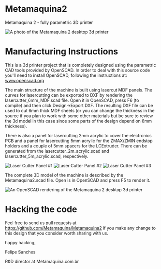 
Metamaquina2
============

Metamaquina 2 - fully parametric 3D printer

![A photo of the Metamaquina 2 desktop 3d printer](http://metamaquina.com.br/site/wp-content/themes/ifeaturepro/includes/landing-page/img/header.jpg)

Manufacturing Instructions
==========================

This is a 3d printer project that is completely designed using the parametric CAD tools
 provided by OpenSCAD. In order to deal with this source code you'll need to install OpenSCAD,
following the instructions at: www.openscad.org

The main structure of the machine is built using lasercut MDF panels. The curves for lasercutting 
can be exported to DXF by rendering the lasercutter_6mm_MDF.scad file. Open it in OpenSCAD, press F6 (to compile) and then click Design->Export DXF. The resulting DXF file can be used to cut 6mm thick MDF sheets (or you can change the thickness in the source if you plan to work with some other materials but be sure to review the 3d model in this case since some parts of the design depend on 6mm thickness).

There is also a panel for lasercutting 2mm acrylic to cover the electronics PCB and a panel for lasercutting 5mm acrylic for the ZMAX/ZMIN endstop holders and a couple of 5mm spacers for the LCExtruder. There can be generated from the lasercutter_2m_acrylic.scad and lasercutter_5m_acrylic.scad, respectively. 

![Laser Cutter Panel #1](https://raw.github.com/Metamaquina/Metamaquina2/master/img/lasercutter_panel1.png)
![Laser Cutter Panel #2](https://raw.github.com/Metamaquina/Metamaquina2/master/img/lasercutter_panel2.png)
![Laser Cutter Panel #3](https://raw.github.com/Metamaquina/Metamaquina2/master/img/lasercutter_panel3.png)

The complete 3D model of the machine is described by the Metamaquina2.scad file. Open is in 
OpenSCAD and press F5 to render it.

![An OpenSCAD rendering of the Metamaquina 2 desktop 3d printer](https://raw.github.com/Metamaquina/Metamaquina2/master/img/MM2.png)

Hacking the code
================
Feel free to send us pull requests at https://github.com/Metamaquina/Metamaquina2
 if you make any change to this design that you consider worth sharing with us.

happy hacking,

Felipe Sanches

R&D director at Metamaquina.com.br


